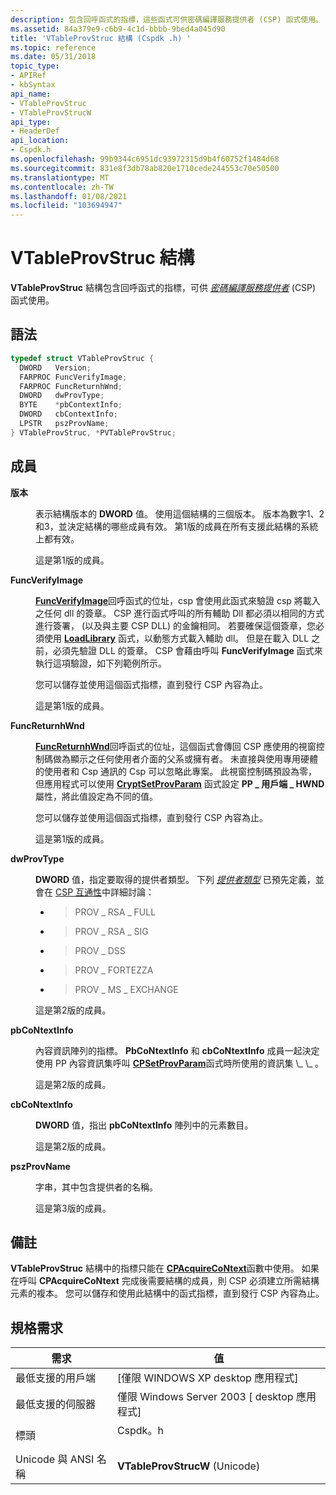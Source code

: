 ```yaml
---
description: 包含回呼函式的指標，這些函式可供密碼編譯服務提供者 (CSP) 函式使用。
ms.assetid: 84a379e9-c6b9-4c1d-bbbb-9bed4a045d90
title: 'VTableProvStruc 結構 (Cspdk .h) '
ms.topic: reference
ms.date: 05/31/2018
topic_type:
- APIRef
- kbSyntax
api_name:
- VTableProvStruc
- VTableProvStrucW
api_type:
- HeaderDef
api_location:
- Cspdk.h
ms.openlocfilehash: 99b9344c6951dc93972315d9b4f60752f1484d68
ms.sourcegitcommit: 831e8f3db78ab820e1710cede244553c70e50500
ms.translationtype: MT
ms.contentlocale: zh-TW
ms.lasthandoff: 01/08/2021
ms.locfileid: "103694947"
---
```

# <a name="vtableprovstruc-structure"></a>VTableProvStruc 結構

**VTableProvStruc** 結構包含回呼函式的指標，可供 [*密碼編譯服務提供者*](../secgloss/c-gly.md) (CSP) 函式使用。

## <a name="syntax"></a>語法


```C++
typedef struct VTableProvStruc {
  DWORD   Version;
  FARPROC FuncVerifyImage;
  FARPROC FuncReturnhWnd;
  DWORD   dwProvType;
  BYTE    *pbContextInfo;
  DWORD   cbContextInfo;
  LPSTR   pszProvName;
} VTableProvStruc, *PVTableProvStruc;
```



## <a name="members"></a>成員

<dl> <dt>

**版本**
</dt> <dd>

表示結構版本的 **DWORD** 值。 使用這個結構的三個版本。 版本為數字1、2和3，並決定結構的哪些成員有效。 第1版的成員在所有支援此結構的系統上都有效。

這是第1版的成員。

</dd> <dt>

**FuncVerifyImage**
</dt> <dd>

[**FuncVerifyImage**](funcverifyimage.md)回呼函式的位址，csp 會使用此函式來驗證 csp 將載入之任何 dll 的簽章。 CSP 進行函式呼叫的所有輔助 Dll 都必須以相同的方式進行簽署， (以及與主要 CSP DLL) 的金鑰相同。 若要確保這個簽章，您必須使用 [**LoadLibrary**](/windows/win32/api/libloaderapi/nf-libloaderapi-loadlibrarya) 函式，以動態方式載入輔助 dll。 但是在載入 DLL 之前，必須先驗證 DLL 的簽章。 CSP 會藉由呼叫 **FuncVerifyImage** 函式來執行這項驗證，如下列範例所示。

您可以儲存並使用這個函式指標，直到發行 CSP 內容為止。

這是第1版的成員。

</dd> <dt>

**FuncReturnhWnd**
</dt> <dd>

[**FuncReturnhWnd**](funcreturnhwnd.md)回呼函式的位址，這個函式會傳回 CSP 應使用的視窗控制碼做為顯示之任何使用者介面的父系或擁有者。 未直接與使用專用硬體的使用者和 Csp 通訊的 Csp 可以忽略此專案。 此視窗控制碼預設為零，但應用程式可以使用 [**CryptSetProvParam**](/windows/desktop/api/Wincrypt/nf-wincrypt-cryptsetprovparam) 函式設定 **PP \_ 用戶端 \_ HWND** 屬性，將此值設定為不同的值。

您可以儲存並使用這個函式指標，直到發行 CSP 內容為止。

這是第1版的成員。

</dd> <dt>

**dwProvType**
</dt> <dd>

**DWORD** 值，指定要取得的提供者類型。 下列 [*提供者類型*](../secgloss/p-gly.md) 已預先定義，並會在 [CSP 互通性](https://www.bing.com/search?q=CSP+Interoperability)中詳細討論：

-   >PROV \_ RSA \_ FULL
-   >PROV \_ RSA \_ SIG
-   >PROV \_ DSS
-   >PROV \_ FORTEZZA
-   >PROV \_ MS \_ EXCHANGE

這是第2版的成員。

</dd> <dt>

**pbCoNtextInfo**
</dt> <dd>

內容資訊陣列的指標。 **PbCoNtextInfo** 和 **cbCoNtextInfo** 成員一起決定使用 PP 內容資訊集呼叫 [**CPSetProvParam**](https://www.bing.com/search?q=**CPSetProvParam**)函式時所使用的資訊集 \_ \_ 。

這是第2版的成員。

</dd> <dt>

**cbCoNtextInfo**
</dt> <dd>

**DWORD** 值，指出 **pbCoNtextInfo** 陣列中的元素數目。

這是第2版的成員。

</dd> <dt>

**pszProvName**
</dt> <dd>

字串，其中包含提供者的名稱。

這是第3版的成員。

</dd> </dl>

## <a name="remarks"></a>備註

**VTableProvStruc** 結構中的指標只能在 [**CPAcquireCoNtext**](https://www.bing.com/search?q=**CPAcquireContext**)函數中使用。 如果在呼叫 **CPAcquireCoNtext** 完成後需要結構的成員，則 CSP 必須建立所需結構元素的複本。 您可以儲存和使用此結構中的函式指標，直到發行 CSP 內容為止。

## <a name="requirements"></a>規格需求



| 需求 | 值 |
|-------------------------------------|------------------------------------------------------------------------------------|
| 最低支援的用戶端<br/> | \[僅限 WINDOWS XP desktop 應用程式\]<br/>                                        |
| 最低支援的伺服器<br/> | 僅限 Windows Server 2003 \[ desktop 應用程式\]<br/>                               |
| 標頭<br/>                   | <dl> <dt>Cspdk。h</dt> </dl> |
| Unicode 與 ANSI 名稱<br/>   | **VTableProvStrucW** (Unicode) <br/>                                          |



 

 
